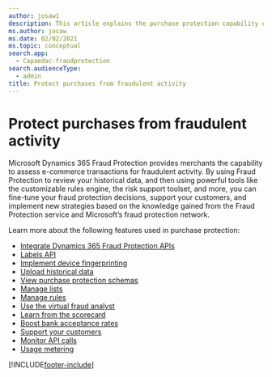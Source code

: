 ```yaml
---
author: josaw1
description: This article explains the purchase protection capability of Microsoft Dynamics 365 Fraud Protection.
ms.author: josaw
ms.date: 02/02/2021
ms.topic: conceptual
search.app: 
  - Capaedac-fraudprotection
search.audienceType:
  - admin
title: Protect purchases from fraudulent activity
---
```


# Protect purchases from fraudulent activity

Microsoft Dynamics 365 Fraud Protection provides merchants the capability to assess e-commerce transactions for fraudulent activity. By using Fraud Protection to review your historical data, and then using powerful tools like the customizable rules engine, the risk support toolset, and more, you can fine-tune your fraud protection decisions, support your customers, and implement new strategies based on the knowledge gained from the Fraud Protection service and Microsoft’s fraud protection network.

Learn more about the following features used in purchase protection:

- [Integrate Dynamics 365 Fraud Protection APIs](integrate-real-time-api.md)
- [Labels API](labels-api.md)
- [Implement device fingerprinting](device-fingerprinting.md)
- [Upload historical data](data-upload.md)
- [View purchase protection schemas](view-purchase-protection-schemas.md)
- [Manage lists](lists.md)
- [Manage rules](rules.md)
- [Use the virtual fraud analyst](virtual-fraud-analyst.md)
- [Learn from the scorecard](scorecard.md)
- [Boost bank acceptance rates](transaction-acceptance-booster.md)
- [Support your customers](risk-support.md)
- [Monitor API calls](monitoring.md)
- [Usage metering](metering.md)


[!INCLUDE[footer-include](includes/footer-banner.md)]

